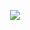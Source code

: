 <!-- ## Hi, I'm Vibhas! 👋 -->
<p align="center">
  <img src="https://capsule-render.vercel.app/api?type=blur&height=300&color=&color=001bc7&text=Hi!%20I'm%20Vibha!%20😊s&textBg=false&fontColor=ffffe8&animation=fadeIn"/>
</p>
<!-- **VibhasR/vibhasr** is a ✨ _special_ ✨ repository because its `README.md` (this file) appears on your GitHub profile.

Here are some ideas to get you started:

- 🔭 I’m currently working on ...
- 🌱 I’m currently learning ...
- 👯 I’m looking to collaborate on ...
- 🤔 I’m looking for help with ...
- 💬 Ask me about ...
- 📫 How to reach me: ...
- 😄 Pronouns: ...
- ⚡ Fun fact: ... -->
